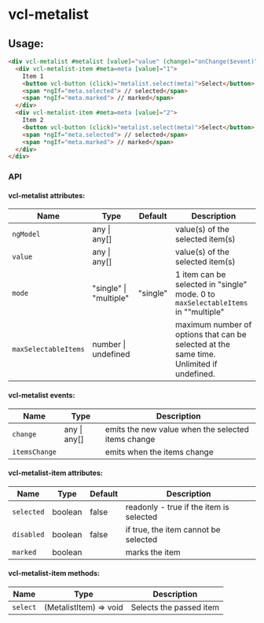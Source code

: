 # vcl-metalist

## Usage:

```html
<div vcl-metalist #metalist [value]="value" (change)="onChange($event)">
  <div vcl-metalist-item #meta=meta [value]="1">
    Item 1
    <button vcl-button (click)="metalist.select(meta)">Select</button>
    <span *ngIf="meta.selected"> // selected</span>
    <span *ngIf="meta.marked"> // marked</span>
  </div>
  <div vcl-metalist-item #meta=meta [value]="2">
    Item 2
    <button vcl-button (click)="metalist.select(meta)">Select</button>
    <span *ngIf="meta.selected"> // selected</span>
    <span *ngIf="meta.marked"> // marked</span>
  </div>
</div>
```

### API

#### vcl-metalist attributes:

Name                  | Type                        | Default  | Description
--------------------- | ---------------             | -        | -
`ngModel`             | any &#124; any[]            |          | value(s) of the selected item(s)
`value`               | any &#124; any[]            |          | value(s) of the selected item(s)
`mode`                | "single" &#124; "multiple"  | "single" | 1 item can be selected in "single" mode. 0 to `maxSelectableItems` in ""multiple"
`maxSelectableItems`  | number &#124; undefined     |          | maximum number of options that can be selected at the same time. Unlimited if undefined.

#### vcl-metalist events:

Name                  | Type                  | Description
--------------------- | ---------------       | -
`change`              | any &#124; any[]      | emits the new value when the selected items change
`itemsChange`         |                       | emits when the items change

#### vcl-metalist-item attributes:

Name       | Type              | Default | Description
---------- | -------           | ------- | --------------------------------------
`selected` | boolean           | false   | readonly - true if the item is selected
`disabled` | boolean           | false   | if true, the item cannot be selected
`marked`   | boolean           |         | marks the item

#### vcl-metalist-item methods:

Name                  | Type                   | Description
--------------------- | ---------------        | -
`select`              | (MetalistItem) => void | Selects the passed item

